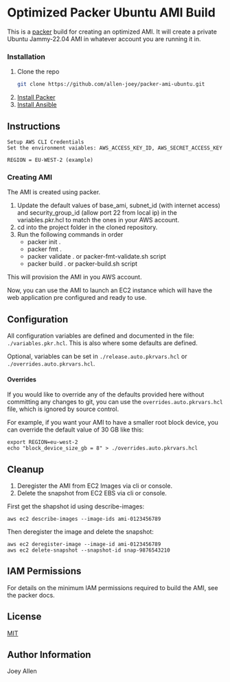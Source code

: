# Optimized Packer Ubuntu AMI Build

This is a [packer](https://packer.io) build for creating an optimized AMI.
It will create a private Ubuntu Jammy-22.04 AMI in whatever account you are running it in.

### Installation

1. Clone the repo
   ```sh
   git clone https://github.com/allen-joey/packer-ami-ubuntu.git
   ```
2. [Install Packer](https://www.packer.io/docs/install)
3. [Install Ansible](https://docs.ansible.com/ansible/latest/installation_guide/intro_installation.html)

## Instructions

```
Setup AWS CLI Credentials
Set the environment vaiables: AWS_ACCESS_KEY_ID, AWS_SECRET_ACCESS_KEY
```

```
REGION = EU-WEST-2 (example)
```

### Creating AMI

The AMI is created using packer.

1. Update the default values of base_ami, subnet_id (with internet access) and security_group_id (allow port 22 from local ip) in the variables.pkr.hcl to match the ones in your AWS account.
3. cd into the project folder in the cloned repository.
4. Run the following commands in order
    - packer init .
    - packer fmt .
    - packer validate . or packer-fmt-validate.sh script
    - packer build . or packer-build.sh script

This will provision the AMI in you AWS account.

Now, you can use the AMI to launch an EC2 instance which will have the web application pre configured and ready to use.

## Configuration

All configuration variables are defined and documented
in the file: `./variables.pkr.hcl`. This is also where some defaults are defined.

Optional, variables can be set in `./release.auto.pkrvars.hcl` or `./overrides.auto.pkrvars.hcl`.

#### Overrides

If you would like to override any of the defaults provided here without committing any changes to git, you
can use the `overrides.auto.pkrvars.hcl` file, which is ignored by source control.

For example, if you want your AMI to have a smaller root block device, you can override the default value
of 30 GB like this:

```
export REGION=eu-west-2
echo "block_device_size_gb = 8" > ./overrides.auto.pkrvars.hcl

```

## Cleanup

1. Deregister the AMI from EC2 Images via cli or console.
2. Delete the snapshot from EC2 EBS via cli or console.

First get the shapshot id using describe-images:

```
aws ec2 describe-images --image-ids ami-0123456789
```

Then deregister the image and delete the snapshot:

```
aws ec2 deregister-image --image-id ami-0123456789
aws ec2 delete-snapshot --snapshot-id snap-9876543210
```

## IAM Permissions

For details on the minimum IAM permissions required to build the AMI, see the
packer docs.

## License
[MIT](https://choosealicense.com/licenses/mit/)

## Author Information

Joey Allen
